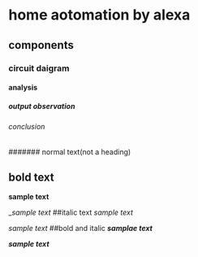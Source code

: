 # home aotomation by alexa
## components
### circuit daigram
#### analysis
##### output observation
###### conclusion
####### normal text(not a heading)
## bold text
**sample text**

__sample text_
##italic text
*sample text*

_sample text_
##bold and italic
**_samplae text_**

__*sample text*__
